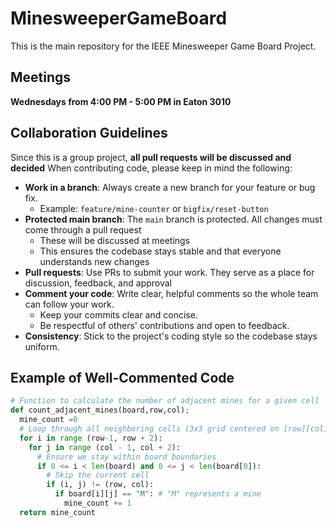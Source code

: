 # MinesweeperGameBoard
This is the main repository for the IEEE Minesweeper Game Board Project.

## Meetings
**Wednesdays from 4:00 PM - 5:00 PM in Eaton 3010**

## Collaboration Guidelines
Since this is a group project, **all pull requests will be discussed and decided**
When contributing code, please keep in mind the following:
- **Work in a branch**: Always create a new branch for your feature or bug fix.
  - Example: `feature/mine-counter` or `bigfix/reset-button`
- **Protected main branch**: The `main` branch is protected. All changes must come through a pull request
  - These will be discussed at meetings
  - This ensures the codebase stays stable and that everyone understands new changes
- **Pull requests**: Use PRs to submit your work. They serve as a place for discussion, feedback, and approval
- **Comment your code**: Write clear, helpful comments so the whole team can follow your work.
  - Keep your commits clear and concise.
  - Be respectful of others' contributions and open to feedback.
- **Consistency**: Stick to the project's coding style so the codebase stays uniform.

## Example of Well-Commented Code

```Python
# Function to calculate the number of adjacent mines for a given cell
def count_adjacent_mines(board,row,col);
  mine_count =0
  # Loop through all neighboring cells (3x3 grid centered on [row][col])
  for i in range (row-1, row + 2):
    for j in range (col - 1, col + 2):
      # Ensure we stay within board boundaries
      if 0 <= i < len(board) and 0 <= j < len(board[0]):
        # Skip the current cell
        if (i, j) != (row, col):
          if board[i][j] == "M": # "M" represents a mine
            mine_count += 1
  return mine_count
